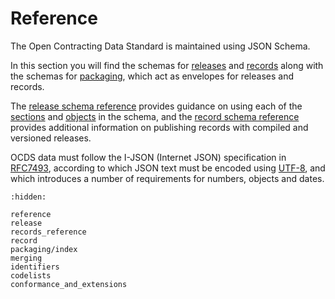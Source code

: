 # Reference

The Open Contracting Data Standard is maintained using JSON Schema. 

In this section you will find the schemas for [releases](release) and [records](record) along with the schemas for [packaging](packaging/index.md), which act as envelopes for releases and records.

The [release schema reference](reference) provides guidance on using each of the [sections](reference.md#release-structure) and [objects](reference.md#object-reference) in the schema, and the [record schema reference](records_reference) provides additional information on publishing records with compiled and versioned releases.

OCDS data must follow the I-JSON (Internet JSON) specification in [RFC7493](https://tools.ietf.org/html/rfc7493), according to which JSON text must be encoded using [UTF-8](https://en.wikipedia.org/wiki/UTF-8), and which introduces a number of requirements for numbers, objects and dates.

```{toctree}
:hidden:

reference
release
records_reference
record
packaging/index
merging
identifiers
codelists
conformance_and_extensions
```
